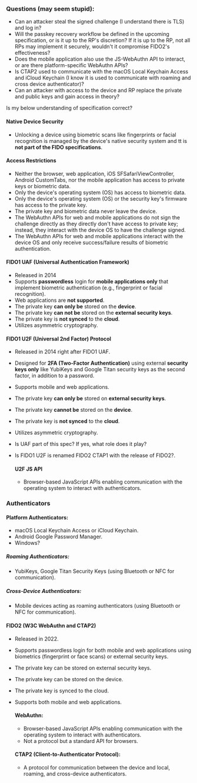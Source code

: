 ### Questions (may seem stupid):
- Can an attacker steal the signed challenge (I understand there is TLS) and log in?
- Will the passkey recovery workflow be defined in the upcoming specification, or is it up to the RP's discretion? If it is up to the RP, not all RPs may implement it securely, wouldn't it compromise FIDO2's effectiveness?
- Does the mobile application also use the JS-WebAuthn API to interact, or are there platform-specific WebAuthn APIs?
- Is CTAP2 used to communicate with the macOS Local Keychain Access and iCloud Keychain (I know it is used to communicate with roaming and cross device authenticator)?
- Can an attacker with access to the device and RP replace the private and public keys and gain access in theory? 


Is my below understanding of specification correct?

#### Native Device Security
- Unlocking a device using biometric scans like fingerprints or facial recognition is managed by the device's native security system and tt is **not part of the FIDO specifications**.

#### Access Restrictions
- Neither the browser, web application, iOS SFSafariViewController, Android CustomTabs, nor the mobile application has access to private keys or biometric data.
- Only the device's operating system (OS) has access to biometric data.
- Only the device's operating system (OS) or the security key's firmware has access to the private key.
- The private key and biometric data never leave the device.
- The WebAuthn APIs for web and mobile applications do not sign the challenge directly as they directly don't have access to private key; instead, they interact with the device OS to have the challenge signed.
- The WebAuthn APIs for web and mobile applications interact with the device OS and only receive success/failure results of biometric authentication.

#### FIDO1 UAF (Universal Authentication Framework)
- Released in 2014
- Supports **passwordless** login for **mobile applications only** that implement biometric authentication (e.g., fingerprint or facial recognition).
- Web applications are **not supported**.
- The private key **can only be** stored on the **device**.
- The private key **can not be** stored on the **external security keys**.
- The private key is **not synced** to the **cloud**.
- Utilizes asymmetric cryptography.

#### FIDO1 U2F (Universal 2nd Factor) Protocol
- Released in 2014 right after FIDO1 UAF.
- Designed for **2FA (Two-Factor Authentication)** using external **security keys only** like YubiKeys and Google Titan security keys as the second factor, in addition to a password.
- Supports mobile and web applications.
- The private key **can only be** stored on **external security keys**.
- The private key **cannot be** stored on the **device**.
- The private key is **not synced** to the **cloud**.
- Utilizes asymmetric cryptography.

- Is UAF part of this spec? If yes, what role does it play?
- Is FIDO1 U2F is renamed FIDO2 CTAP1 with the release of FIDO2?.

  #### U2F JS API
  -  Browser-based JavaScript APIs enabling communication with the operating system to interact with authenticators.

### Authenticators
#### Platform Authenticators:
  - macOS Local Keychain Access or iCloud Keychain.
  - Android Google Password Manager.
  - Windows?

##### Roaming Authenticators:
  - YubiKeys, Google Titan Security Keys (using Bluetooth or NFC for communication).

##### Cross-Device Authenticators:
  - Mobile devices acting as roaming authenticators (using Bluetooth or NFC for communication).

#### FIDO2 (W3C WebAuthn and CTAP2)
- Released in 2022.
- Supports passwordless login for both mobile and web applications using biometrics (fingerprint or face scans) or external security keys.
- The private key can be stored on external security keys.
- The private key can be stored on the device.
- The private key is synced to the cloud.
- Supports both mobile and web applications.

  #### WebAuthn:
  - Browser-based JavaScript APIs enabling communication with the operating system to interact with authenticators.
  - Not a protocol but a standard API for browsers.

  #### CTAP2 (Client-to-Authenticator Protocol):
  - A protocol for communication between the device and local, roaming, and cross-device authenticators.
